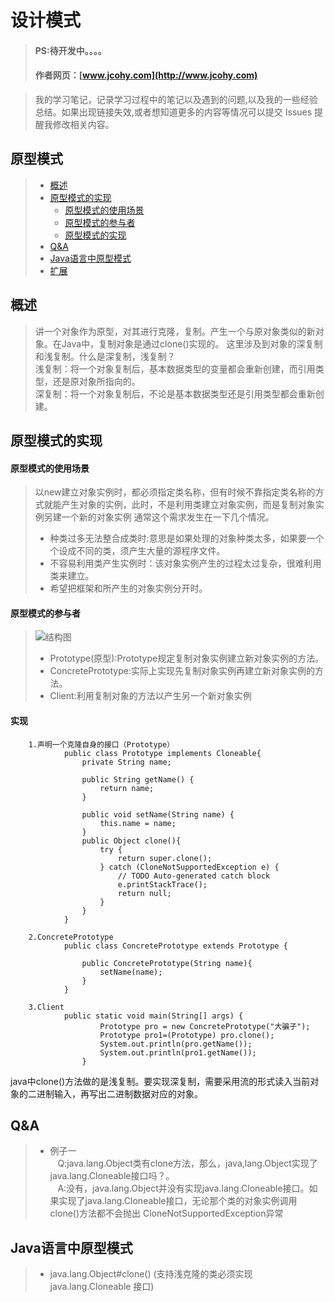 
#  设计模式
> #### PS:待开发中。。。。
> #### 作者网页：[www.jcohy.com](http://www.jcohy.com)  	

>  我的学习笔记，记录学习过程中的笔记以及遇到的问题,以及我的一些经验总结。如果出现链接失效,或者想知道更多的内容等情况可以提交 Issues 提醒我修改相关内容。

## 原型模式
> * [概述](#gaishu)
> * [原型模式的实现](#method)
>   *  [原型模式的使用场景](#sight)
>   *  [原型模式的参与者](#role)
>   *  [原型模式的实现](#impl)
> * [Q&A](#qa)
> * [Java语言中原型模式](#java)
> * [扩展](#kuozhan)

<p id ="gaishu" />

## 概述
>  讲一个对象作为原型，对其进行克隆，复制。产生一个与原对象类似的新对象。在Java中，复制对象是通过clone()实现的。
>  这里涉及到对象的深复制和浅复制。什么是深复制，浅复制？</br>
>  浅复制：将一个对象复制后，基本数据类型的变量都会重新创建，而引用类型，还是原对象所指向的。</br>
>  深复制：将一个对象复制后，不论是基本数据类型还是引用类型都会重新创建。</br>

<p id ="gaishu" />

## 原型模式的实现

<p id ="sight" />

####  原型模式的使用场景
>  以new建立对象实例时，都必须指定类名称，但有时候不靠指定类名称的方式就能产生对象的实例，此时，不是利用类建立对象实例，而是复制对象实例另建一个新的对象实例
>  通常这个需求发生在一下几个情况。
>  *  种类过多无法整合成类时:意思是如果处理的对象种类太多，如果要一个个设成不同的类，须产生大量的源程序文件。</br>
>  *  不容易利用类产生实例时：该对象实例产生的过程太过复杂，很难利用类来建立。</br>
>  *  希望把框架和所产生的对象实例分开时。</br>

<p id ="role" />

####  原型模式的参与者

>  ![结构图](https://github.com/jiachao23/jcohy-study-sample/tree/master/jcohy-studydesign-pattern/src/main/resources/static/images/prototype.png)
>  *  Prototype(原型):Prototype规定复制对象实例建立新对象实例的方法。</br>
>  *  ConcretePrototype:实际上实现先复制对象实例再建立新对象实例的方法。</br>
>  *  Client:利用复制对象的方法以产生另一个新对象实例</br>

<p id ="impl" />

####  实现
        1.声明一个克隆自身的接口（Prototype）
                public class Prototype implements Cloneable{
                    private String name;
                
                    public String getName() {
                        return name;
                    }
                
                    public void setName(String name) {
                        this.name = name;
                    }
                    public Object clone(){
                        try {
                            return super.clone();
                        } catch (CloneNotSupportedException e) {
                            // TODO Auto-generated catch block
                            e.printStackTrace();
                            return null;
                        }
                    }
                }
                
        2.ConcretePrototype
                public class ConcretePrototype extends Prototype {
                	
                	public ConcretePrototype(String name){
                		setName(name);
                	}
                }
                
        3.Client
                public static void main(String[] args) {
                		Prototype pro = new ConcretePrototype("大骗子");
                		Prototype pro1=(Prototype) pro.clone();
                		System.out.println(pro.getName());
                		System.out.println(pro1.getName());
                	}
java中clone()方法做的是浅复制。要实现深复制，需要采用流的形式读入当前对象的二进制输入，再写出二进制数据对应的对象。

<p id ="qa" />

##  Q&A
> *  例子一</br>
>   &nbsp;&nbsp; Q:java.lang.Object类有clone方法，那么，java,lang.Object实现了java.lang.Cloneable接口吗？。</br>
>   &nbsp;&nbsp; A:没有，java.lang.Object并没有实现java.lang.Cloneable接口。如果实现了java.lang.Cloneable接口，无论那个类的对象实例调用clone()方法都不会抛出
CloneNotSupportedException异常

<p id ="java" />

## Java语言中原型模式
>  *  java.lang.Object#clone() (支持浅克隆的类必须实现java.lang.Cloneable 接口)

<p id ="kuozhan" />